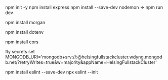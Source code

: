 npm init -y
npm install express
npm install --save-dev nodemon => npm run dev


npm install morgan

npm install dotenv

npm install cors

fly secrets set MONGODB_URI='mongodb+srv://<username>:<senha>@helsingfullstackcluster.wdyng.mongodb.net/<projeto>?retryWrites=true&w=majority&appName=HelsingFullstackCluster'


npm install eslint --save-dev
npx eslint --init
